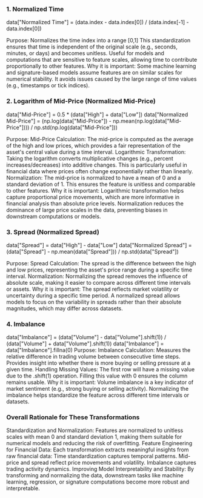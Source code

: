 

### 1. Normalized Time

data["Normalized Time"] = (data.index - data.index[0]) / (data.index[-1] - data.index[0])

Purpose: Normalizes the time index into a range [0,1]
This standardization ensures that time is independent of the original scale (e.g., seconds, minutes, or days) and becomes unitless.
Useful for models and computations that are sensitive to feature scales, allowing time to contribute proportionally to other features.
Why it is important:
Some machine learning and signature-based models assume features are on similar scales for numerical stability.
It avoids issues caused by the large range of time values (e.g., timestamps or tick indices).

### 2. Logarithm of Mid-Price (Normalized Mid-Price)

data["Mid-Price"] = 0.5 * (data["High"] + data["Low"])
data["Normalized Mid-Price"] = (np.log(data["Mid-Price"]) - np.mean(np.log(data["Mid-Price"]))) / np.std(np.log(data["Mid-Price"]))

Purpose:
Mid-Price Calculation:
The mid-price is computed as the average of the high and low prices, which provides a fair representation of the asset's central value during a time interval.
Logarithmic Transformation:
Taking the logarithm converts multiplicative changes (e.g., percent increases/decreases) into additive changes. This is particularly useful in financial data where prices often change exponentially rather than linearly.
Normalization:
The mid-price is normalized to have a mean of 0 and a standard deviation of 1. This ensures the feature is unitless and comparable to other features.
Why it is important:
Logarithmic transformation helps capture proportional price movements, which are more informative in financial analysis than absolute price levels.
Normalization reduces the dominance of large price scales in the data, preventing biases in downstream computations or models.


### 3. Spread (Normalized Spread)

data["Spread"] = data["High"] - data["Low"]
data["Normalized Spread"] = (data["Spread"] - np.mean(data["Spread"])) / np.std(data["Spread"])

Purpose:
Spread Calculation:
The spread is the difference between the high and low prices, representing the asset's price range during a specific time interval.
Normalization:
Normalizing the spread removes the influence of absolute scale, making it easier to compare across different time intervals or assets.
Why it is important:
The spread reflects market volatility or uncertainty during a specific time period.
A normalized spread allows models to focus on the variability in spreads rather than their absolute magnitudes, which may differ across datasets.


### 4. Imbalance

data["Imbalance"] = (data["Volume"] - data["Volume"].shift(1)) / (data["Volume"] + data["Volume"].shift(1))
data["Imbalance"] = data["Imbalance"].fillna(0)
Purpose:
Imbalance Calculation:
Measures the relative difference in trading volume between consecutive time steps.
Provides insight into whether there is more buying or selling pressure at a given time.
Handling Missing Values:
The first row will have a missing value due to the .shift(1) operation. Filling this value with 0 ensures the column remains usable.
Why it is important:
Volume imbalance is a key indicator of market sentiment (e.g., strong buying or selling activity).
Normalizing the imbalance helps standardize the feature across different time intervals or datasets.


### Overall Rationale for These Transformations
Standardization and Normalization:
Features are normalized to unitless scales with mean 0 and standard deviation 1, making them suitable for numerical models and reducing the risk of overfitting.
Feature Engineering for Financial Data:
Each transformation extracts meaningful insights from raw financial data:
Time standardization captures temporal patterns.
Mid-price and spread reflect price movements and volatility.
Imbalance captures trading activity dynamics.
Improving Model Interpretability and Stability:
By transforming and normalizing the data, downstream tasks like machine learning, regression, or signature computations become more robust and interpretable.



